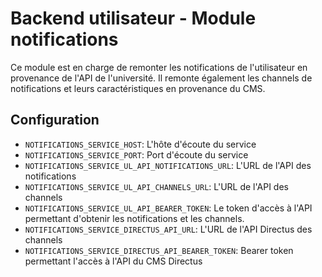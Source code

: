 # Backend utilisateur - Module notifications

Ce module est en charge de remonter les notifications de l'utilisateur en provenance de l'API de l'université. Il remonte également les channels de notifications et leurs caractéristiques en provenance du CMS.

## Configuration
- `NOTIFICATIONS_SERVICE_HOST`: L'hôte d'écoute du service
- `NOTIFICATIONS_SERVICE_PORT`: Port d'écoute du service
- `NOTIFICATIONS_SERVICE_UL_API_NOTIFICATIONS_URL`: L'URL de l'API des notifications
- `NOTIFICATIONS_SERVICE_UL_API_CHANNELS_URL`: L'URL de l'API des channels
- `NOTIFICATIONS_SERVICE_UL_API_BEARER_TOKEN`: Le token d'accès à l'API permettant d'obtenir les notifications et les channels.
- `NOTIFICATIONS_SERVICE_DIRECTUS_API_URL`: L'URL de l'API Directus des channels
- `NOTIFICATIONS_SERVICE_DIRECTUS_API_BEARER_TOKEN`: Bearer token permettant l'accès à l'API du CMS Directus
